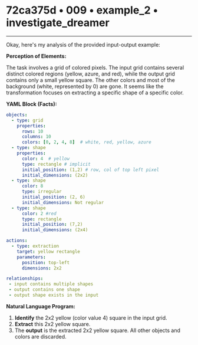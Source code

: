 # 72ca375d • 009 • example_2 • investigate_dreamer

---
Okay, here's my analysis of the provided input-output example:

**Perception of Elements:**

The task involves a grid of colored pixels. The input grid contains several distinct colored regions (yellow, azure, and red), while the output grid contains only a small yellow square. The other colors and most of the background (white, represented by 0) are gone. It seems like the transformation focuses on extracting a specific shape of a specific color.

**YAML Block (Facts):**



```yaml
objects:
  - type: grid
    properties:
      rows: 10
      columns: 10
      colors: [0, 2, 4, 8]  # white, red, yellow, azure
  - type: shape
    properties:
      color: 4  # yellow
      type: rectangle # implicit
      initial_position: (1,2) # row, col of top left pixel
      initial_dimensions: (2x2)
  - type: shape
      color: 8
      type: irregular
      initial_position: (2, 6)
      initial_dimensions: Not regular
  - type: shape
      color: 2 #red
      type: rectangle
      initial_position: (7,2)
      initial_dimensions: (2x4)

actions:
  - type: extraction
    target: yellow rectangle
    parameters:
      position: top-left
      dimensions: 2x2

relationships:
 - input contains multiple shapes
 - output contains one shape
 - output shape exists in the input

```



**Natural Language Program:**

1.  **Identify** the 2x2 yellow (color value 4) square in the input grid.
2.  **Extract** this 2x2 yellow square.
3.  The **output** is the extracted 2x2 yellow square. All other objects and colors are discarded.


